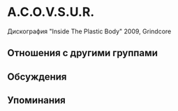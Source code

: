 # A.C.O.V.S.U.R.

Дискография
"Inside The Plastic Body" 2009, Grindcore

## Отношения с другими группами


## Обсуждения


## Упоминания


